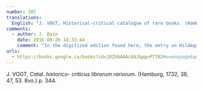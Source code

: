 ```yaml
---
number: 107
translations:
  English: "J. VOGT, Historical-critical catalogue of rare books. (Hamburg, 1732, 38, 47, 53.8vo.) p. 344. [Trans. J. Bock]"
comments:
  - author: J. Bain
    date: 2016-08-26 14:33:44
    comment: "In the digitized edition found here, the entry on Hildegard is on pp.343-344."
urls:
  - https://books.google.ca/books?id=18ZXAAAAcAAJ&pg=PT762#v=onepage&q&f=false
---
```


J. VOGT, <em>Catal. historico- criticus librorum rariorum</em>. (Hamburg, 1732, 38, 47, 53. 8vo.) p. 344.
